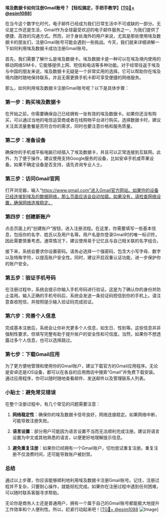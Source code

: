 **埃及数据卡如何注册Gmail账号？【轻松搞定，手把手教学】[[TG💪+ @esim1088](https://t.me/s/esim1088)]**

在当今这个数字化时代，电子邮件已经成为我们日常生活中不可或缺的一部分。无论是工作还是生活，Gmail作为全球最受欢迎的电子邮件服务之一，为我们提供了便捷、高效的沟通方式。然而，对于身处海外的用户来说，尤其是那些使用埃及数据卡的朋友们，注册Gmail账号可能会遇到一些挑战。今天，我们就来详细讲解一下如何利用埃及数据卡成功注册Gmail账号。

首先，我们需要了解什么是埃及数据卡。埃及数据卡是一种可以在埃及境内使用的移动网络SIM卡，它能够提供上网、短信和电话等多种功能。对于经常往返于埃及与中国的朋友来说，埃及数据卡无疑是一个非常实用的选择。它可以帮助你在埃及境内随时随地保持联系，并且无需更换手机卡即可享受便捷的网络服务。

那么，如何利用埃及数据卡注册Gmail账号呢？以下是具体步骤：

### 第一步：购买埃及数据卡

在开始之前，你需要确保自己已经拥有一张有效的埃及数据卡。如果你还没有购买，可以通过当地的电信运营商或者在线购物平台进行购买。选择数据卡时，建议关注其流量套餐是否符合你的需求，同时也要注意价格和服务质量。

### 第二步：准备设备

确保你的手机或平板电脑已经插入了埃及数据卡，并且可以正常连接到互联网。此外，为了便于操作，建议使用支持Google服务的设备，比如安卓手机或苹果设备。如果不确定设备是否支持，请先咨询专业人士。

### 第三步：访问Gmail官网

打开浏览器，输入“https://www.gmail.com”进入Gmail官方网站。如果你的设备已经连接到埃及的数据网络，那么页面应该会自动加载。如果没有，请检查网络设置，确保网络连接稳定。

### 第四步：创建新账户

点击页面上的“创建账户”按钮，进入注册流程。在这里，你需要填写一些基本信息，包括你的名字、姓氏以及用户名等。用户名是你登录Gmail时的唯一标识符，因此需要慎重考虑。通常情况下，建议使用易于记忆且与自己相关联的名字组合。

接下来，系统会要求你设置密码。请务必选择一个强密码，包含大小写字母、数字以及特殊字符，以提高账户安全性。同时，建议开启双重认证功能，进一步保护你的账户安全。

### 第五步：验证手机号码

在注册过程中，系统会提示你输入手机号码进行验证。这是为了确认你的身份并防止滥用。输入正确的手机号码后，系统会发送一条验证码短信到你的手机上。请注意查收短信，并按照提示输入验证码完成验证。

### 第六步：完善个人信息

完成基本注册后，系统会让你补充更多个人信息，如生日、性别等。这些信息并非强制性要求，但填写完整有助于提升账户的安全性和可信度。当然，如果你不想透露过多个人信息，也可以选择跳过。

### 第七步：下载Gmail应用

为了更方便地管理和使用你的Gmail账户，建议下载官方的Gmail应用程序。无论是安卓还是iOS设备，都可以在各自的应用商店中搜索“Gmail”并免费下载安装。通过应用程序，你可以随时随地查看邮件、发送邮件以及管理联系人列表。

### 小贴士：避免常见错误

在整个注册过程中，有几个常见的问题需要注意：

1. **网络稳定性**：确保你的埃及数据卡信号良好，网络连接稳定。如果网络中断，可能导致注册失败。
   
2. **语言设置**：部分用户可能因为语言设置不当而无法顺利完成注册。建议将语言设置为中文或其他熟悉的语言，以便更好地理解提示信息。

3. **避免重复注册**：如果你已经拥有一个Gmail账户，切勿尝试重复注册。重复注册不仅浪费时间，还可能导致账户被封禁。

### 总结

通过以上步骤，你应该能够顺利地利用埃及数据卡注册Gmail账号。记住，注册过程并不复杂，只要耐心操作，就能轻松完成。如果你在注册过程中遇到任何困难，可以随时联系客服寻求帮助。

无论你是商务人士还是普通用户，拥有一个属于自己的Gmail账号都能极大地提升工作效率和个人便利性。所以，赶紧行动起来吧！[[TG💪+ @esim1088](https://t.me/s/esim1088) ![Image](https://i.postimg.cc/4NQfJmqS/Snipaste-2025-05-13-00-14-12.png)]